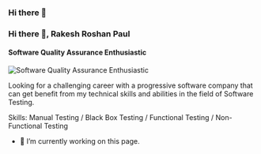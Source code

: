 ### Hi there 👋

### Hi there 👋, Rakesh Roshan Paul
#### Software Quality Assurance Enthusiastic
![Software Quality Assurance Enthusiastic](https://rakesh6430.github.io/)

Looking for a challenging career with a progressive software company that can get benefit from my technical skills and abilities in the field of Software Testing.


Skills: Manual Testing / Black Box Testing / Functional Testing / Non-Functional Testing 

- 🔭 I’m currently working on this page. 




